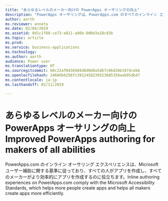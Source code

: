 ```yaml
---
title: "あらゆるレベルのメーカー向けの PowerApps オーサリングの向上"
description: "PowerApps オーサリングは、PowerApps.com のすべてのインライン エクスペリエンスにおいて Microsoft ユーザー補助に関する基準に従っています。"
author: aorth
ms.reviewer: anneta
ms.date: 02/04/2019
ms.assetid: 0d1c1f60-ce73-e811-a96b-000d3a18c83b
ms.topic: article
ms.prod: 
ms.service: business-applications
ms.technology: 
ms.author: aorth
audience: Power user
ms.translationtype: HT
ms.sourcegitcommit: b0c22af04369d4d8d0d0a5d67c06d26b3474ceb6
ms.openlocfilehash: 2460db6256fc3912458239523605358aab95db47
ms.contentlocale: ja-jp
ms.lasthandoff: 02/11/2019

---
```

# <a name="improved-powerapps-authoring-for-makers-of-all-abilities"></a><span data-ttu-id="89789-103">あらゆるレベルのメーカー向けの PowerApps オーサリングの向上</span><span class="sxs-lookup"><span data-stu-id="89789-103">Improved PowerApps authoring for makers of all abilities</span></span>




<span data-ttu-id="89789-104">PowerApps.com のインライン オーサリング エクスペリエンスは、Microsoft ユーザー補助に関する基準に従っており、すべての人がアプリを作成し、すべてのメーカーがより効率的にアプリを作成するのに役立ちます。</span><span class="sxs-lookup"><span data-stu-id="89789-104">Inline authoring experiences on PowerApps.com comply with the Microsoft Accessibility Standards, which helps more people create apps and helps all makers create apps more efficiently.</span></span>
